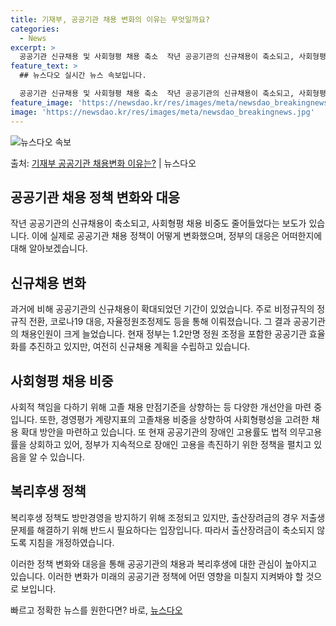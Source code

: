 ```yaml
---
title: 기재부, 공공기관 채용 변화의 이유는 무엇일까요?
categories:
  - News
excerpt: >
  공공기관 신규채용 및 사회형평 채용 축소  작년 공공기관의 신규채용이 축소되고, 사회형평 채용 비중도 줄어들…
feature_text: >
  ## 뉴스다오 실시간 뉴스 속보입니다.

  공공기관 신규채용 및 사회형평 채용 축소  작년 공공기관의 신규채용이 축소되고, 사회형평 채용 비중도 줄어들…
feature_image: 'https://newsdao.kr/res/images/meta/newsdao_breakingnews.jpg'
image: 'https://newsdao.kr/res/images/meta/newsdao_breakingnews.jpg'
---
```


![뉴스다오 속보](https://newsdao.kr/res/images/meta/newsdao_breakingnews.jpg)

<p>출처: <a href="https://newsdao.kr/4158" rel="dofollow">기재부 공공기관 채용변화 이유는?</a> | 뉴스다오</p>

## 공공기관 채용 정책 변화와 대응

작년 공공기관의 신규채용이 축소되고, 사회형평 채용 비중도 줄어들었다는 보도가 있습니다. 이에 실제로 공공기관 채용 정책이 어떻게 변화했으며, 정부의 대응은 어떠한지에 대해 알아보겠습니다.

## 신규채용 변화

과거에 비해 공공기관의 신규채용이 확대되었던 기간이 있었습니다. 주로 비정규직의 정규직 전환, 코로나19 대응, 자율정원조정제도 등을 통해 이뤄졌습니다. 그 결과 공공기관의 채용인원이 크게 늘었습니다. 현재 정부는 1.2만명 정원 조정을 포함한 공공기관 효율화를 추진하고 있지만, 여전히 신규채용 계획을 수립하고 있습니다.

## 사회형평 채용 비중

사회적 책임을 다하기 위해 고졸 채용 만점기준을 상향하는 등 다양한 개선안을 마련 중입니다. 또한, 경영평가 계량지표의 고졸채용 비중을 상향하여 사회형평성을 고려한 채용 확대 방안을 마련하고 있습니다. 또 현재 공공기관의 장애인 고용률도 법적 의무고용률을 상회하고 있어, 정부가 지속적으로 장애인 고용을 촉진하기 위한 정책을 펼치고 있음을 알 수 있습니다.

## 복리후생 정책

복리후생 정책도 방만경영을 방지하기 위해 조정되고 있지만, 출산장려금의 경우 저출생 문제를 해결하기 위해 반드시 필요하다는 입장입니다. 따라서 출산장려금이 축소되지 않도록 지침을 개정하였습니다.

이러한 정책 변화와 대응을 통해 공공기관의 채용과 복리후생에 대한 관심이 높아지고 있습니다. 이러한 변화가 미래의 공공기관 정책에 어떤 영향을 미칠지 지켜봐야 할 것으로 보입니다.<p>빠르고 정확한 뉴스를 원한다면? 바로, <a href="https://newsdao.kr" rel="dofollow">뉴스다오</a></p>


